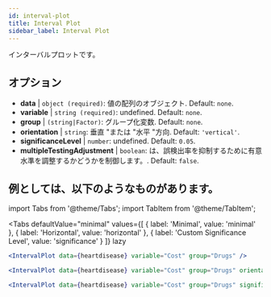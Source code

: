 ```yaml
---
id: interval-plot
title: Interval Plot
sidebar_label: Interval Plot
---
```


インターバルプロットです。

## オプション

* __data__ | `object (required)`: 値の配列のオブジェクト. Default: `none`.
* __variable__ | `string (required)`: undefined. Default: `none`.
* __group__ | `(string|Factor)`: グループ化変数. Default: `none`.
* __orientation__ | `string`: 垂直 "または "水平 "方向. Default: `'vertical'`.
* __significanceLevel__ | `number`: undefined. Default: `0.05`.
* __multipleTestingAdjustment__ | `boolean`: は、誤検出率を抑制するために有意水準を調整するかどうかを制御します。. Default: `false`.


## 例としては、以下のようなものがあります。

import Tabs from '@theme/Tabs';
import TabItem from '@theme/TabItem';

<Tabs
    defaultValue="minimal"
    values={[
        { label: 'Minimal', value: 'minimal' },
        { label: 'Horizontal', value: 'horizontal' },
        { label: 'Custom Significance Level', value: 'significance' }
    ]}
    lazy
>

<TabItem value="minimal">

```jsx live
<IntervalPlot data={heartdisease} variable="Cost" group="Drugs" />
```
</TabItem>

<TabItem value="horizontal">

```jsx live
<IntervalPlot data={heartdisease} variable="Cost" group="Drugs" orientation="horizontal" />
```

</TabItem>

<TabItem value="significance">

```jsx live
<IntervalPlot data={heartdisease} variable="Cost" group="Drugs" significanceLevel={0.01} />
```
</TabItem>

</Tabs>
